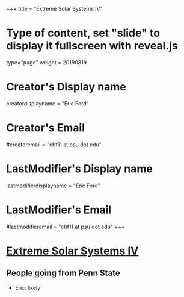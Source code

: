 +++
title = "Extreme Solar Systems IV"
# Type of content, set "slide" to display it fullscreen with reveal.js
type="page"
weight = 20190819

# Creator's Display name
creatordisplayname = "Eric Ford"
# Creator's Email
#creatoremail = "ebf11 at psu dot edu"
# LastModifier's Display name
lastmodifierdisplayname = "Eric Ford"
# LastModifier's Email
#lastmodifieremail = "ebf11 at psu dot edu"
+++

# [Extreme Solar Systems IV](https://sites.northwestern.edu/iceland2019/)

## People going from Penn State
- Eric: likely




